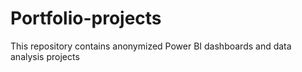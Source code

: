 # Portfolio-projects
This repository contains anonymized Power BI dashboards and data analysis projects

